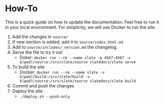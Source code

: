 # How-To
This is a quick guide on how to update the documentation.
Feel free to run it in your local environment. 
For simplicity, we will use Docker to run the site.
1. Add the changes in `source/`
2. If new section is added, add it to `source/index.html.md`
3. Add to `source/includes/_version.md` the changelog.
4. Serve the file to try it out
   - Doker: `docker run --rm --name slate -p 4567:4567 -v $(pwd)/source:/srv/slate/source slatedocs/slate serve`
5. To build the site
   - Docker: `docker run --rm --name slate -v $(pwd)/build:/srv/slate/build -v $(pwd)/source:/srv/slate/source slatedocs/slate build`
6. Commit and push the changes
7. Deploy the site
   - `./deploy.sh --push-only`
